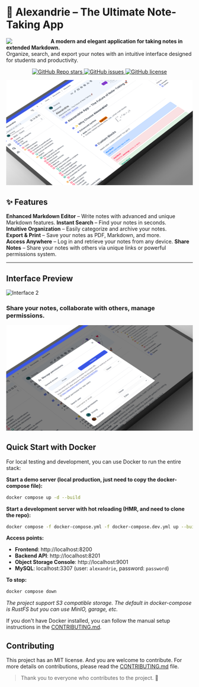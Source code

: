 # 📖 Alexandrie – The Ultimate Note-Taking App

<img src="./frontend/public/Logo/Alexandrie-logo-dark.png" width="120" align="left">

<b>A modern and elegant application for taking notes in extended Markdown.</b><br>
Organize, search, and export your notes with an intuitive interface designed for students and productivity.

<p align="center">
  <a href="https://github.com/Smaug6739/Alexandrie/stargazers">
    <img alt="GitHub Repo stars" src="https://img.shields.io/github/stars/Smaug6739/Alexandrie?style=social">
  </a>
  <a href="https://github.com/Smaug6739/Alexandrie/issues">
    <img alt="GitHub issues" src="https://img.shields.io/github/issues/Smaug6739/Alexandrie">
  </a>
  <a href="https://github.com/Smaug6739/Alexandrie/blob/main/LICENSE">
    <img alt="GitHub license" src="https://img.shields.io/github/license/Smaug6739/Alexandrie">
  </a>
</p>

![alexandrie-hub fr_dashboard_docs_218914302160015361](.github/present.png)

## ✨ Features

**Enhanced Markdown Editor** – Write notes with advanced and unique Markdown features.
**Instant Search** – Find your notes in seconds.  
**Intuitive Organization** – Easily categorize and archive your notes.  
**Export & Print** – Save your notes as PDF, Markdown, and more.  
**Access Anywhere** – Log in and retrieve your notes from any device.
**Share Notes** – Share your notes with others via unique links or powerful permissions system.

---

## Interface Preview

![Interface 2](./frontend/public/screenshots/1.png)

### Share your notes, collaborate with others, manage permissions.

![Interface 3](./frontend/public/screenshots/mock/3.png)

## Quick Start with Docker

For local testing and development, you can use Docker to run the entire stack:

**Start a demo server (local production, just need to copy the docker-compose file):**

```bash
docker compose up -d --build
```

**Start a development server with hot reloading (HMR, and need to clone the repo):**

```bash
docker compose -f docker-compose.yml -f docker-compose.dev.yml up --build
```

**Access points:**

- **Frontend**: http://localhost:8200
- **Backend API**: http://localhost:8201
- **Object Storage Console**: http://localhost:9001
- **MySQL**: localhost:3307 (user: `alexandrie`, password: `password`)

**To stop:**

```bash
docker compose down
```

_The project support S3 compatible storage. The default in docker-compose is RustFS but you can use MinIO, garage, etc._

If you don't have Docker installed, you can follow the manual setup instructions in the [CONTRIBUTING.md](./CONTRIBUTING.md).

## Contributing

This project has an MIT license. And you are welcome to contribute.
For more details on contributions, please read the [CONTRIBUTING.md](./CONTRIBUTING.md) file.

> Thank you to everyone who contributes to the project. 🎉
